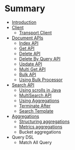 # Summary

* [Introduction](README.md)
* [Client](client.md)
  * [Transport Client](client/transport-client.md)
* [Document APIs](document-apis.md)
  * [Index API](document-apis/index-api.md)
  * [Get API](document-apis/get-api.md)
  * [Delete API](document-apis/delete-api.md)
  * [Delete By Query API](document-apis/delete-by-query-api.md)
  * [Update API](document-apis/update-api.md)
  * [Multi Get API](document-apis/multi-get-api.md)
  * [Bulk API](document-apis/bulk-api.md)
  * [Using Bulk Processor](document-apis/using-bulk-processor.md)
* [Search API](search-api.md)
  * [Using scrolls in Java](search-api/using-scrolls-in-java.md)
  * [MultiSearch API](search-api/multisearch-api.md)
  * [Using Aggregations](search-api/using-aggregations.md)
  * [Terminate After](search-api/terminate-after.md)
  * [Search Template](search-api/search-template.md)
* [Aggregations](aggregations.md)
  * [Structuring aggregations](aggregations/structuring-aggregations.md)
  * [Metrics aggregations](aggregations/metrics-aggregations.md)
  * Bucket aggregations
* Query DSL
  * Match All Query

